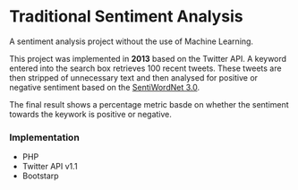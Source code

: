 # Traditional Sentiment Analysis

A sentiment analysis project without the use of Machine Learning.

This project was implemented in **2013** based on the Twitter API. A keyword entered into the search box retrieves 100 recent tweets.
These tweets are then stripped of unnecessary text and then analysed for positive or negative sentiment based on the [SentiWordNet 3.0](https://github.com/aesuli/SentiWordNet).

The final result shows a percentage metric basde on whether the sentiment towards the keywork is positive or negative.

### Implementation

- PHP
- Twitter API v1.1
- Bootstarp
